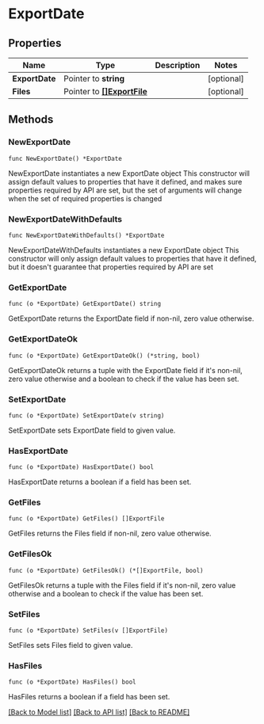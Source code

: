 # ExportDate

## Properties

Name | Type | Description | Notes
------------ | ------------- | ------------- | -------------
**ExportDate** | Pointer to **string** |  | [optional] 
**Files** | Pointer to [**[]ExportFile**](ExportFile.md) |  | [optional] 

## Methods

### NewExportDate

`func NewExportDate() *ExportDate`

NewExportDate instantiates a new ExportDate object
This constructor will assign default values to properties that have it defined,
and makes sure properties required by API are set, but the set of arguments
will change when the set of required properties is changed

### NewExportDateWithDefaults

`func NewExportDateWithDefaults() *ExportDate`

NewExportDateWithDefaults instantiates a new ExportDate object
This constructor will only assign default values to properties that have it defined,
but it doesn't guarantee that properties required by API are set

### GetExportDate

`func (o *ExportDate) GetExportDate() string`

GetExportDate returns the ExportDate field if non-nil, zero value otherwise.

### GetExportDateOk

`func (o *ExportDate) GetExportDateOk() (*string, bool)`

GetExportDateOk returns a tuple with the ExportDate field if it's non-nil, zero value otherwise
and a boolean to check if the value has been set.

### SetExportDate

`func (o *ExportDate) SetExportDate(v string)`

SetExportDate sets ExportDate field to given value.

### HasExportDate

`func (o *ExportDate) HasExportDate() bool`

HasExportDate returns a boolean if a field has been set.

### GetFiles

`func (o *ExportDate) GetFiles() []ExportFile`

GetFiles returns the Files field if non-nil, zero value otherwise.

### GetFilesOk

`func (o *ExportDate) GetFilesOk() (*[]ExportFile, bool)`

GetFilesOk returns a tuple with the Files field if it's non-nil, zero value otherwise
and a boolean to check if the value has been set.

### SetFiles

`func (o *ExportDate) SetFiles(v []ExportFile)`

SetFiles sets Files field to given value.

### HasFiles

`func (o *ExportDate) HasFiles() bool`

HasFiles returns a boolean if a field has been set.


[[Back to Model list]](../README.md#documentation-for-models) [[Back to API list]](../README.md#documentation-for-api-endpoints) [[Back to README]](../README.md)



